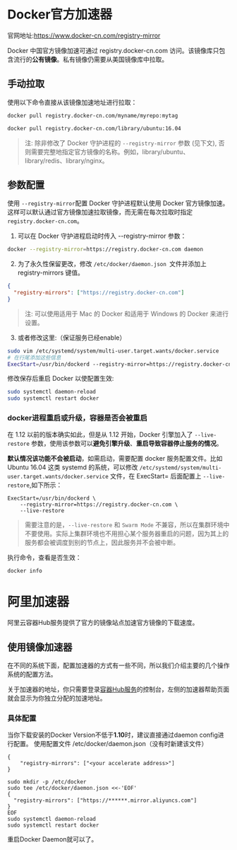 # Docker官方加速器
官网地址:https://www.docker-cn.com/registry-mirror

Docker 中国官方镜像加速可通过 registry.docker-cn.com 访问。该镜像库只包含流行的**公有镜像**。私有镜像仍需要从美国镜像库中拉取。

## 手动拉取
使用以下命令直接从该镜像加速地址进行拉取：
```bash
docker pull registry.docker-cn.com/myname/myrepo:mytag

docker pull registry.docker-cn.com/library/ubuntu:16.04
```
> 注: 除非修改了 Docker 守护进程的 `--registry-mirror` 参数 (见下文), 否则需要完整地指定官方镜像的名称。例如，library/ubuntu、library/redis、library/nginx。

## 参数配置
使用 `--registry-mirror`配置 Docker 守护进程默认使用 Docker 官方镜像加速。这样可以默认通过官方镜像加速拉取镜像，而无需在每次拉取时指定 `registry.docker-cn.com`。

1. 可以在 Docker 守护进程启动时传入 --registry-mirror 参数：
```bash
docker --registry-mirror=https://registry.docker-cn.com daemon
```
2. 为了永久性保留更改，修改 `/etc/docker/daemon.json `文件并添加上 registry-mirrors 键值。
```json
{
  "registry-mirrors": ["https://registry.docker-cn.com"]
}
```

> 注: 可以使用适用于 Mac 的 Docker 和适用于 Windows 的 Docker 来进行设置。

3. 或者修改这里:（保证服务已经enable）
```bash
sudo vim /etc/systemd/system/multi-user.target.wants/docker.service
# 在行尾添加这些信息
ExecStart=/usr/bin/dockerd --registry-mirror=https://registry.docker-cn.com
```

修改保存后重启 Docker 以使配置生效:
```bash
sudo systemctl daemon-reload
sudo systemctl restart docker
```
### docker进程重启或升级，容器是否会被重启
在 1.12 以前的版本确实如此，但是从 1.12 开始，Docker 引擎加入了 `--live-restore` 参数，使用该参数可以**避免引擎升级**、**重启导致容器停止服务的情况**。

**默认情况该功能不会被启动**，如需启动，需要配置 docker 服务配置文件。比如 Ubuntu 16.04 这类 systemd 的系统，可以修改 `/etc/systemd/system/multi-user.target.wants/docker.service` 文件，在 ExecStart= 后面配置上 `--live-restore`,如下所示：
```
ExecStart=/usr/bin/dockerd \
    --registry-mirror=https://registry.docker-cn.com \
    --live-restore
```

> 需要注意的是，`--live-restore` 和 `Swarm Mode` 不兼容，所以在集群环境中不要使用。实际上集群环境也不用担心某个服务器重启的问题，因为其上的服务都会被调度到别的节点上，因此服务并不会被中断。

执行命令，查看是否生效：
```bash
docker info
```

# 阿里加速器
阿里云容器Hub服务提供了官方的镜像站点加速官方镜像的下载速度。


## 使用镜像加速器
在不同的系统下面，配置加速器的方式有一些不同，所以我们介绍主要的几个操作系统的配置方法。

关于加速器的地址，你只需要登录[容器Hub服务](https://cr.console.aliyun.com)的控制台，左侧的加速器帮助页面就会显示为你独立分配的加速地址。

### 具体配置
当你下载安装的Docker Version不低于**1.10**时，建议直接通过daemon config进行配置。
使用配置文件 /etc/docker/daemon.json（没有时新建该文件）

```
{
    "registry-mirrors": ["<your accelerate address>"]
}
```

```
sudo mkdir -p /etc/docker
sudo tee /etc/docker/daemon.json <<-'EOF'
{
  "registry-mirrors": ["https://******.mirror.aliyuncs.com"]
}
EOF
sudo systemctl daemon-reload
sudo systemctl restart docker
```
重启Docker Daemon就可以了。
